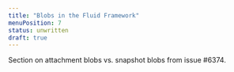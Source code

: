 ```yaml
---
title: "Blobs in the Fluid Framework"
menuPosition: 7
status: unwritten
draft: true
---
```


Section on attachment blobs vs. snapshot blobs from issue #6374.
